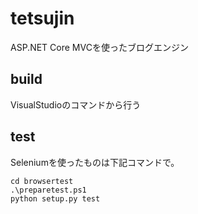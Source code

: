 tetsujin
========

ASP.NET Core MVCを使ったブログエンジン

build
-----

VisualStudioのコマンドから行う

test
----

Seleniumを使ったものは下記コマンドで。

```
cd browsertest
.\preparetest.ps1
python setup.py test
```